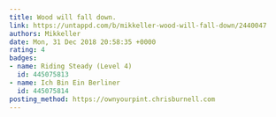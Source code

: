 ```yaml
---
title: Wood will fall down.
link: https://untappd.com/b/mikkeller-wood-will-fall-down/2440047
authors: Mikkeller
date: Mon, 31 Dec 2018 20:58:35 +0000
rating: 4
badges:
- name: Riding Steady (Level 4)
  id: 445075813
- name: Ich Bin Ein Berliner
  id: 445075814
posting_method: https://ownyourpint.chrisburnell.com
---
```

